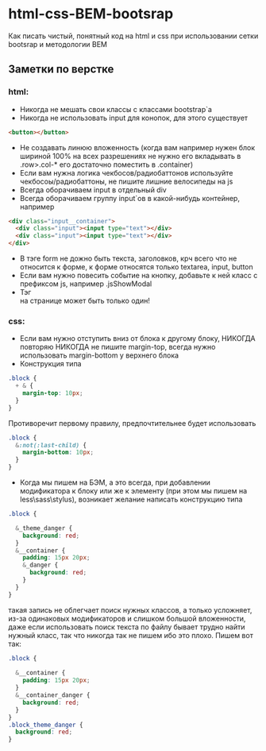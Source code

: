 # html-css-BEM-bootsrap 
Как писать чистый, понятный код на html и css при использовании сетки bootsrap и методологии BEM

## Заметки по верстке
### html:
* Никогда не мешать свои классы с классами bootstrap`a
* Никогда не использовать input для конопок, для этого существует 
```html
<button></button>
```
* Не создавать линюю вложенность (когда вам например нужен блок шириной 100% на всех разрешениях не нужно его вкладывать в .row>.col-* его достаточно поместить в .container)
* Если вам нужна логика чекбосов/радиобаттонов используйте чекбосоы/радиобаттоны, не пишите лишние велосипеды на js
* Всегда оборачиваем input в отдельный div
* Всегда оборачиваем группу input`ов в какой-нибудь контейнер, например 
```html
<div class="input__container">
  <div class="input"><input type="text"></div>
  <div class="input"><input type="text"></div>
</div> 
```
* В тэге form не дожно быть текста, заголовков, крч всего что не относится к форме, к форме относятся только textarea, input, button
* Если вам нужно повесить событие на кнопку, добавьте к ней класс с префиксом js, например .jsShowModal 
* Тэг <main> на странице может быть только один!

### css: 
* Если вам нужно отступить вниз от блока к другому блоку, НИКОГДА повторяю НИКОГДА не пишите margin-top, всегда нужно использовать margin-bottom у верхнего блока
* Конструкция типа 
```scss
.block {
  + & {
    margin-top: 10px;
  }
}
```
Противоречит первому правилу, предпочтительнее будет использовать
```scss
.block {
  &:not(:last-child) {
    margin-bottom: 10px;
  }
}
```
* Когда мы пишем на БЭМ, а это всегда, при добавлении модификатора к блоку или же к элементу (при этом мы пишем на less\sass\stylus), возникает желание написать конструкцию типа
```scss
.block {

  &_theme_danger {
    background: red;
  }
  &__container {
    padding: 15px 20px;
    &_danger {
      background: red;
    }
  }
}
```
такая запись не облегчает поиск нужных классов, а только усложняет, 
из-за одинаковых модификаторов и слишком большой вложенности, даже 
если использовать поиск текста по файлу бывает трудно найти нужный 
класс, так что никогда так не пишем ибо это плохо.
Пишем вот так:
```scss
.block {
  
  &__container { 
    padding: 15px 20px;
  }
  &__container_danger {
    background: red;
  }
}
.block_theme_danger {
  background: red;
}
```
